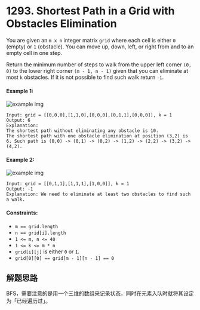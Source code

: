 # 1293. Shortest Path in a Grid with Obstacles Elimination

You are given an `m x n` integer matrix `grid` where each cell is either `0` (empty) or `1` (obstacle). You can move up, down, left, or right from and to an empty cell in one step.

Return the minimum number of steps to walk from the upper left corner `(0, 0)` to the lower right corner `(m - 1, n - 1)` given that you can eliminate at most `k` obstacles. If it is not possible to find such walk return `-1`.

#### Example 1:

![example img](https://assets.leetcode.com/uploads/2021/09/30/short1-grid.jpg)

```
Input: grid = [[0,0,0],[1,1,0],[0,0,0],[0,1,1],[0,0,0]], k = 1
Output: 6
Explanation: 
The shortest path without eliminating any obstacle is 10.
The shortest path with one obstacle elimination at position (3,2) is 6. Such path is (0,0) -> (0,1) -> (0,2) -> (1,2) -> (2,2) -> (3,2) -> (4,2).
```

#### Example 2:

![example img](https://assets.leetcode.com/uploads/2021/09/30/short2-grid.jpg)

```
Input: grid = [[0,1,1],[1,1,1],[1,0,0]], k = 1
Output: -1
Explanation: We need to eliminate at least two obstacles to find such a walk.
```

#### Constraints:

+ `m == grid.length`
+ `n == grid[i].length`
+ `1 <= m, n <= 40`
+ `1 <= k <= m * n`
+ `grid[i][j]` is either `0` or `1`.
+ `grid[0][0] == grid[m - 1][n - 1] == 0`

## 解题思路

BFS，需要注意的是用一个三维的数组来记录状态，同时在元素入队时就将其设定为「已经遍历过」。

